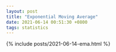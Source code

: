 ```yaml
---
layout: post
title: "Exponential Moving Average"
date: 2021-06-14 00:51:30 +0800
tags: statistics
---
```



{% include posts/2021-06-14-ema.html %}
